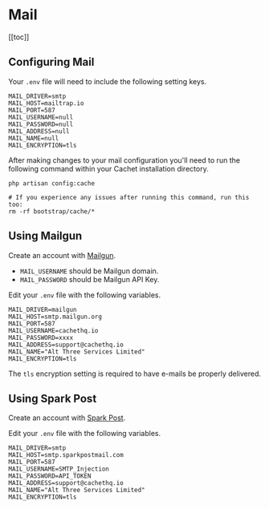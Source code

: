 # Mail

[[toc]]

## Configuring Mail

Your `.env` file will need to include the following setting keys.

```dotenv
MAIL_DRIVER=smtp
MAIL_HOST=mailtrap.io
MAIL_PORT=587
MAIL_USERNAME=null
MAIL_PASSWORD=null
MAIL_ADDRESS=null
MAIL_NAME=null
MAIL_ENCRYPTION=tls
```

After making changes to your mail configuration you'll need to run the following command within your Cachet installation directory.

```shell
php artisan config:cache

# If you experience any issues after running this command, run this too:
rm -rf bootstrap/cache/*
```

## Using Mailgun

Create an account with [Mailgun](https://mailgun.com).

- `MAIL_USERNAME` should be Mailgun domain.
- `MAIL_PASSWORD` should be Mailgun API Key.

Edit your `.env` file with the following variables.

```dotenv
MAIL_DRIVER=mailgun
MAIL_HOST=smtp.mailgun.org
MAIL_PORT=587
MAIL_USERNAME=cachethq.io
MAIL_PASSWORD=xxxx
MAIL_ADDRESS=support@cachethq.io
MAIL_NAME="Alt Three Services Limited"
MAIL_ENCRYPTION=tls
```

The `tls` encryption setting is required to have e-mails be properly delivered.

## Using Spark Post

Create an account with [Spark Post](https://www.sparkpost.com/).

Edit your `.env` file with the following variables.

```dotenv
MAIL_DRIVER=smtp
MAIL_HOST=smtp.sparkpostmail.com
MAIL_PORT=587
MAIL_USERNAME=SMTP_Injection
MAIL_PASSWORD=API_TOKEN
MAIL_ADDRESS=support@cachethq.io
MAIL_NAME="Alt Three Services Limited"
MAIL_ENCRYPTION=tls
```